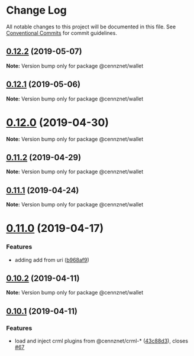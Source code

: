 # Change Log

All notable changes to this project will be documented in this file.
See [Conventional Commits](https://conventionalcommits.org) for commit guidelines.

## [0.12.2](https://github.com/cennznet/api.js/compare/v0.12.1...v0.12.2) (2019-05-07)

**Note:** Version bump only for package @cennznet/wallet





## [0.12.1](https://github.com/cennznet/api.js/compare/v0.12.0...v0.12.1) (2019-05-06)

**Note:** Version bump only for package @cennznet/wallet





# [0.12.0](https://bitbucket.org/centralitydev/cennznet-js/compare/v0.11.2...v0.12.0) (2019-04-30)

**Note:** Version bump only for package @cennznet/wallet





## [0.11.2](https://bitbucket.org/centralitydev/cennznet-js/compare/v0.11.1...v0.11.2) (2019-04-29)

**Note:** Version bump only for package @cennznet/wallet





## [0.11.1](https://bitbucket.org/centralitydev/cennznet-js/compare/v0.11.0...v0.11.1) (2019-04-24)

**Note:** Version bump only for package @cennznet/wallet





# [0.11.0](https://bitbucket.org/centralitydev/cennznet-js/compare/v0.10.2...v0.11.0) (2019-04-17)


### Features

* adding add from uri ([b968af9](https://bitbucket.org/centralitydev/cennznet-js/commits/b968af9))





## [0.10.2](https://bitbucket.org/centralitydev/cennznet-js/compare/v0.10.1...v0.10.2) (2019-04-11)

**Note:** Version bump only for package @cennznet/wallet





## [0.10.1](https://bitbucket.org/centralitydev/cennznet-js/compare/v0.10.0...v0.10.1) (2019-04-11)


### Features

* load and inject crml plugins from @cennznet/crml-* ([43c88d3](https://bitbucket.org/centralitydev/cennznet-js/commits/43c88d3)), closes [#67](https://bitbucket.org/centralitydev/cennznet-js/issue/67)
